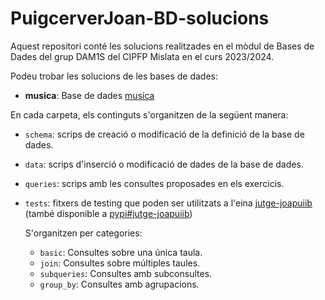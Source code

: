 # PuigcerverJoan-BD-solucions
Aquest repositori conté les solucions realitzades en el mòdul de Bases de Dades del grup DAM1S del CIPFP Mislata en el curs 2023/2024.

Podeu trobar les solucions de les bases de dades:
- __musica__: Base de dades [musica](https://joapuiib.github.io/itb/DAM-BD/UD5/exercicis/02_dml_music.html)


En cada carpeta, els continguts s'organitzen de la següent manera:
- `schema`: scrips de creació o modificació de la definició de la base de dades.
- `data`: scrips d'inserció o modificació de dades de la base de dades.
- `queries`: scrips amb les consultes proposades en els exercicis.
- `tests`: fitxers de testing que poden ser utilitzats a l'eina [jutge-joapuiib](https://github.com/joapuiib/jutge)
    (també disponible a [pypi#jutge-joapuiib](https://pypi.org/project/jutge-joapuiib/))
    
    S'organitzen per categories:
    - `basic`: Consultes sobre una única taula.
    - `join`: Consultes sobre múltiples taules.
    - `subqueries`: Consultes amb subconsultes.
    - `group_by`: Consultes amb agrupacions.

